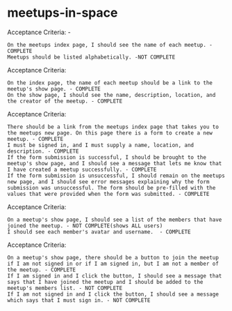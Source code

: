 # meetups-in-space


Acceptance Criteria: - 

    On the meetups index page, I should see the name of each meetup. - COMPLETE
    Meetups should be listed alphabetically. -NOT COMPLETE


Acceptance Criteria:

    On the index page, the name of each meetup should be a link to the meetup's show page. - COMPLETE
    On the show page, I should see the name, description, location, and the creator of the meetup. - COMPLETE


Acceptance Criteria:

    There should be a link from the meetups index page that takes you to the meetups new page. On this page there is a form to create a new meetup. - COMPLETE
    I must be signed in, and I must supply a name, location, and description. - COMPLETE
    If the form submission is successful, I should be brought to the meetup's show page, and I should see a message that lets me know that I have created a meetup successfully. - COMPLETE
    If the form submission is unsuccessful, I should remain on the meetups new page, and I should see error messages explaining why the form submission was unsuccessful. The form should be pre-filled with the values that were provided when the form was submitted. - COMPLETE


Acceptance Criteria:

    On a meetup's show page, I should see a list of the members that have joined the meetup. - NOT COMPLETE(shows ALL users)
    I should see each member's avatar and username.  - COMPLETE
    
    
Acceptance Criteria:

    On a meetup's show page, there should be a button to join the meetup if I am not signed in or if I am signed in, but I am not a member of the meetup. - COMPLETE
    If I am signed in and I click the button, I should see a message that says that I have joined the meetup and I should be added to the meetup's members list. - NOT COMPLETE
    If I am not signed in and I click the button, I should see a message which says that I must sign in. - NOT COMPLETE
    
    
